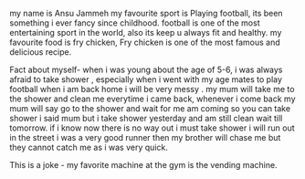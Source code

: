 my name is Ansu Jammeh
my favourite sport is Playing football,  its been something i ever fancy since childhood. 
football  is one of the most entertaining sport in the world, also its keep u always fit and healthy.
my favourite food is fry chicken, Fry chicken is one of the most famous and delicious recipe.

Fact about myself- when i was young about the age of 5-6, i was always afraid 
to take shower , especially when i went with my age mates to play football when i am back home i will be very messy . my mum will take me to the shower and clean me everytime i came back, whenever i come back my mum will say go to the shower and wait for me am coming so you can take shower i said mum but i take shower yesterday and am still clean wait till tomorrow. if i know now there is no way out i must take shower i will run out in the street i was a very good runner then my brother will chase me but they cannot catch me as i was very quick.

This is a joke -
my favorite machine at the gym is the vending machine.